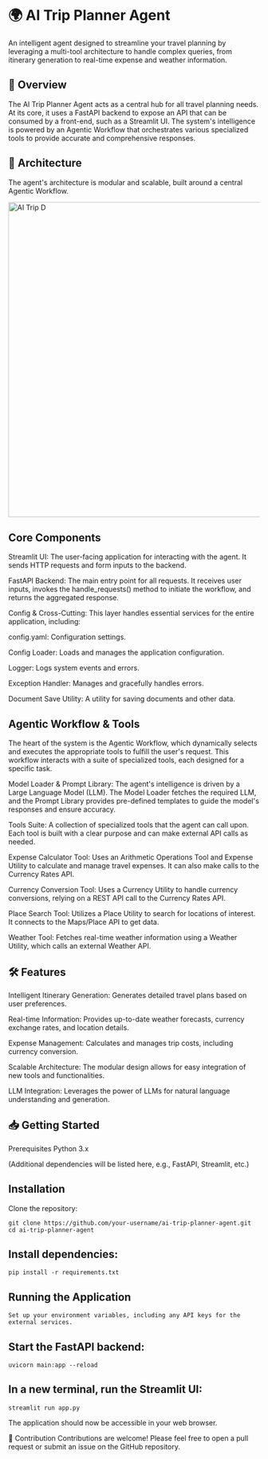 # 🌍 AI Trip Planner Agent
An intelligent agent designed to streamline your travel planning by leveraging a multi-tool architecture to handle complex queries, from itinerary generation to real-time expense and weather information.

## 🚀 Overview
The AI Trip Planner Agent acts as a central hub for all travel planning needs. At its core, it uses a FastAPI backend to expose an API that can be consumed by a front-end, such as a Streamlit UI. The system's intelligence is powered by an Agentic Workflow that orchestrates various specialized tools to provide accurate and comprehensive responses.

## 📐 Architecture
The agent's architecture is modular and scalable, built around a central Agentic Workflow.

<img width="1892" height="632" alt="AI Trip D" src="https://github.com/user-attachments/assets/17377a02-b251-4dd3-87da-b6dc28f244dc" />

## Core Components
Streamlit UI: The user-facing application for interacting with the agent. It sends HTTP requests and form inputs to the backend.

FastAPI Backend: The main entry point for all requests. It receives user inputs, invokes the handle_requests() method to initiate the workflow, and returns the aggregated response.

Config & Cross-Cutting: This layer handles essential services for the entire application, including:

config.yaml: Configuration settings.

Config Loader: Loads and manages the application configuration.

Logger: Logs system events and errors.

Exception Handler: Manages and gracefully handles errors.

Document Save Utility: A utility for saving documents and other data.

## Agentic Workflow & Tools
The heart of the system is the Agentic Workflow, which dynamically selects and executes the appropriate tools to fulfill the user's request. This workflow interacts with a suite of specialized tools, each designed for a specific task.

Model Loader & Prompt Library: The agent's intelligence is driven by a Large Language Model (LLM). The Model Loader fetches the required LLM, and the Prompt Library provides pre-defined templates to guide the model's responses and ensure accuracy.

Tools Suite: A collection of specialized tools that the agent can call upon. Each tool is built with a clear purpose and can make external API calls as needed.

Expense Calculator Tool: Uses an Arithmetic Operations Tool and Expense Utility to calculate and manage travel expenses. It can also make calls to the Currency Rates API.

Currency Conversion Tool: Uses a Currency Utility to handle currency conversions, relying on a REST API call to the Currency Rates API.

Place Search Tool: Utilizes a Place Utility to search for locations of interest. It connects to the Maps/Place API to get data.

Weather Tool: Fetches real-time weather information using a Weather Utility, which calls an external Weather API.

## 🛠️ Features
Intelligent Itinerary Generation: Generates detailed travel plans based on user preferences.

Real-time Information: Provides up-to-date weather forecasts, currency exchange rates, and location details.

Expense Management: Calculates and manages trip costs, including currency conversion.

Scalable Architecture: The modular design allows for easy integration of new tools and functionalities.

LLM Integration: Leverages the power of LLMs for natural language understanding and generation.

## 📥 Getting Started
Prerequisites
Python 3.x

(Additional dependencies will be listed here, e.g., FastAPI, Streamlit, etc.)

## Installation
Clone the repository:

    git clone https://github.com/your-username/ai-trip-planner-agent.git
    cd ai-trip-planner-agent

## Install dependencies:

    pip install -r requirements.txt

## Running the Application
    Set up your environment variables, including any API keys for the external services.

## Start the FastAPI backend:

    uvicorn main:app --reload

## In a new terminal, run the Streamlit UI:

    streamlit run app.py

The application should now be accessible in your web browser.

🤝 Contribution
Contributions are welcome! Please feel free to open a pull request or submit an issue on the GitHub repository.


